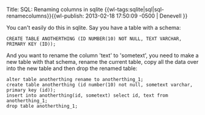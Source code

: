 Title: SQL: Renaming columns in sqlite
{{wl-tags:sqlite|sql|sql-renamecolumns}}{{wl-publish: 2013-02-18 17:50:09 -0500 | Denevell }}

You can't easily do this in sqlite. Say you have a table with a schema:

    CREATE TABLE ANOTHERTHING (ID NUMBER(10) NOT NULL, TEXT VARCHAR, PRIMARY KEY (ID));

And you want to rename the column 'text' to 'sometext', you need to make a new table with that schema, rename the current table, copy all the data over into the new table and then drop the renamed table:

    alter table anotherthing rename to anotherthing_1;
    create table anotherthing (id number(10) not null, sometext varchar, primary key (id));
    insert into anotherthing(id, sometext) select id, text from anotherthing_1;
    drop table anotherthing_1;
